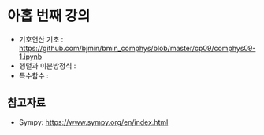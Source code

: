 # 아홉 번째 강의 

* 기호연산 기초 : https://github.com/bjmin/bmin_comphys/blob/master/cp09/comphys09-1.ipynb
* 행렬과 미분방정식 : 
* 특수함수 : 

## 참고자료
* Sympy: https://www.sympy.org/en/index.html
